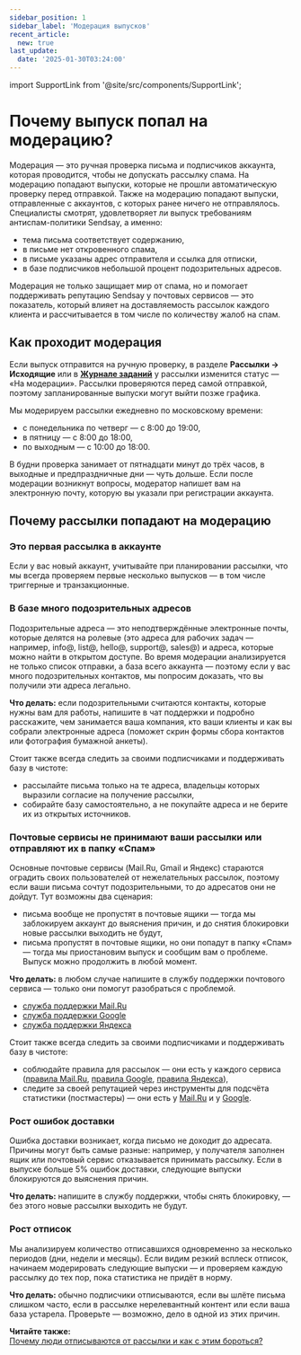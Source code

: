 ```yaml
---
sidebar_position: 1
sidebar_label: 'Модерация выпусков'
recent_article:
  new: true
last_update:
  date: '2025-01-30T03:24:00'
---
```


import SupportLink from '@site/src/components/SupportLink';

# Почему выпуск попал на модерацию?

Модерация — это ручная проверка письма и подписчиков аккаунта, которая проводится, чтобы не допускать рассылку спама. На модерацию попадают выпуски, которые не прошли автоматическую проверку перед отправкой. Также на модерацию попадают выпуски, отправленные с аккаунтов, с которых ранее ничего не отправлялось. Специалисты смотрят, удовлетворяет ли выпуск требованиям антиспам-политики Sendsay, а именно:

- тема письма соответствует содержанию,
- в письме нет откровенного спама,
- в письме указаны адрес отправителя и ссылка для отписки,
- в базе подписчиков небольшой процент подозрительных адресов.

Модерация не только защищает мир от спама, но и помогает поддерживать репутацию Sendsay у почтовых сервисов — это показатель, который влияет на доставляемость рассылок каждого клиента и рассчитывается в том числе по количеству жалоб на спам.

## Как проходит модерация

Если выпуск отправится на ручную проверку, в разделе **Рассылки → Исходящие** или в [**Журнале заданий**](https://app.sendsay.ru/queue) у рассылки изменится статус — «На модерации». Рассылки проверяются перед самой отправкой, поэтому запланированные выпуски могут выйти позже графика.

Мы модерируем рассылки ежедневно по московскому времени:

- с понедельника по четверг — с 8:00 до 19:00,
- в пятницу — с 8:00 до 18:00,
- по выходным — с 10:00 до 18:00.

В будни проверка занимает от пятнадцати минут до трёх часов, в выходные и предпраздничные дни — чуть дольше. Если после модерации возникнут вопросы, модератор напишет вам на электронную почту, которую вы указали при регистрации аккаунта.

## Почему рассылки попадают на модерацию

### Это первая рассылка в аккаунте

Если у вас новый аккаунт, учитывайте при планировании рассылки, что мы всегда проверяем первые несколько выпусков — в том числе триггерные и транзакционные.

### В базе много подозрительных адресов

Подозрительные адреса — это неподтверждённые электронные почты, которые делятся на ролевые (это адреса для рабочих задач — например, info@, list@, hello@, support@, sales@) и адреса, которые можно найти в открытом доступе. Во время модерации анализируется не только список отправки, а база всего аккаунта — поэтому если у вас много подозрительных контактов, мы попросим доказать, что вы получили эти адреса легально.

**Что делать:** если подозрительными считаются контакты, которые нужны вам для работы, <SupportLink> напишите в чат поддержки</SupportLink> и подробно расскажите, чем занимается ваша компания, кто ваши клиенты и как вы собрали электронные адреса (поможет скрин формы сбора контактов или фотография бумажной анкеты).

Стоит также всегда следить за своими подписчиками и поддерживать базу в чистоте:

- рассылайте письма только на те адреса, владельцы которых выразили согласие на получение рассылки,
- собирайте базу самостоятельно, а не покупайте адреса и не берите их из открытых источников.

### Почтовые сервисы не принимают ваши рассылки или отправляют их в папку «Спам»

Основные почтовые сервисы (Mail.Ru, Gmail и Яндекс) стараются оградить своих пользователей от нежелательных рассылок, поэтому если ваши письма сочтут подозрительными, то до адресатов они не дойдут. Тут возможны два сценария:

- письма вообще не пропустят в почтовые ящики — тогда мы заблокируем аккаунт до выяснения причин, и до снятия блокировки новые рассылки выходить не будут,
- письма пропустят в почтовые ящики, но они попадут в папку «Спам» — тогда мы приостановим выпуск и сообщим вам о проблеме. Выпуск можно продолжить в любой момент.

**Что делать:** в любом случае напишите в службу поддержки почтового сервиса — только они помогут разобраться с проблемой.

- [служба поддержки Mail.Ru](https://help.mail.ru/mail-help/security/spam/trouble/spam_folder)
- [служба поддержки Google](https://support.google.com/mail/contact/bulk_send_new?visit_id=636748899138967206-3161671825&rd=1)
- [служба поддержки Яндекса](https://yandex.ru/support/pdd/troubleshooting/mail-get-feedback.html#mail-get-feedback)

Стоит также всегда следить за своими подписчиками и поддерживать базу в чистоте:

- соблюдайте правила для рассылок — они есть у каждого сервиса ([правила Mail.Ru](https://help.mail.ru/mail-help/rules/technical), [правила Google](https://support.google.com/mail/answer/81126), [правила Яндекса](https://yandex.ru/support/mail/web/letter/create/send-many-letters.html#honest-mailers)),
- следите за своей репутацией через инструменты для подсчёта статистики (постмастеры) — они есть у [Mail.Ru](https://postmaster.mail.ru/) и у [Google](https://gmail.com/postmaster/).

### Рост ошибок доставки

Ошибка доставки возникает, когда письмо не доходит до адресата. Причины могут быть самые разные: например, у получателя заполнен ящик или почтовый сервис отказывается принимать рассылку. Если в выпуске больше 5% ошибок доставки, следующие выпуски блокируются до выяснения причин.

**Что делать:** напишите в службу поддержки, чтобы снять блокировку, — без этого новые рассылки выходить не будут.

### Рост отписок

Мы анализируем количество отписавшихся одновременно за несколько периодов (дни, недели и месяцы). Если видим резкий всплеск отписок, начинаем модерировать следующие выпуски — и проверяем каждую рассылку до тех пор, пока статистика не придёт в норму.

**Что делать:** обычно подписчики отписываются, если вы шлёте письма слишком часто, если в рассылке нерелевантный контент или если ваша база устарела. Проверьте — возможно, дело в одной из этих причин.

**Читайте также:** <br/>
[Почему люди отписываются от рассылки и как с этим бороться?](https://sendsay.ru/blog/pochiemu-liudi-otpisyvaiutsia-ot-rassylki-i-kak-s-etim-borotsia/)
